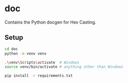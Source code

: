 # doc

Contains the Python docgen for Hex Casting.

## Setup

```sh
cd doc
python -m venv venv

.\venv\Scripts\activate  # Windows
source venv/bin/activate # anything other than Windows

pip install -r requirements.txt
```
